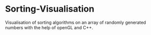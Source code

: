 # Sorting-Visualisation
Visualisation of sorting algorithms on an array of randomly generated numbers with the help of openGL and C++.
